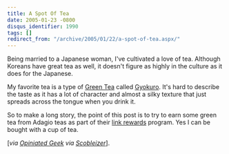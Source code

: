 ```yaml
---
title: A Spot Of Tea
date: 2005-01-23 -0800
disqus_identifier: 1990
tags: []
redirect_from: "/archive/2005/01/22/a-spot-of-tea.aspx/"
---
```


Being married to a Japanese woman, I've cultivated a love of tea.
Although Koreans have great tea as well, it doesn't figure as highly in
the culture as it does for the Japanese.

My favorite tea is a type of [Green Tea](http://www.adagio.com/green/)
called
[Gyokuro](http://www.adagio.com/green/gyokuro.html?SID=789387aa1185deeb87901f19a6b1dc16).
It's hard to describe the taste as it has a lot of character and almost
a silky texture that just spreads across the tongue when you drink it.

So to make a long story, the point of this post is to try to earn some
green tea from Adagio teas as part of their [link
rewards](http://www.adagio.com/pages/link_rewards.html) program. Yes I
can be bought with a cup of tea.

[*via [Opiniated
Geek](http://www.opinionatedgeek.com/Blog/blog.aspx?blogentry=00050) via
[Scobleizer](http://scobleizer.com/linkblog/archives/167)*].

